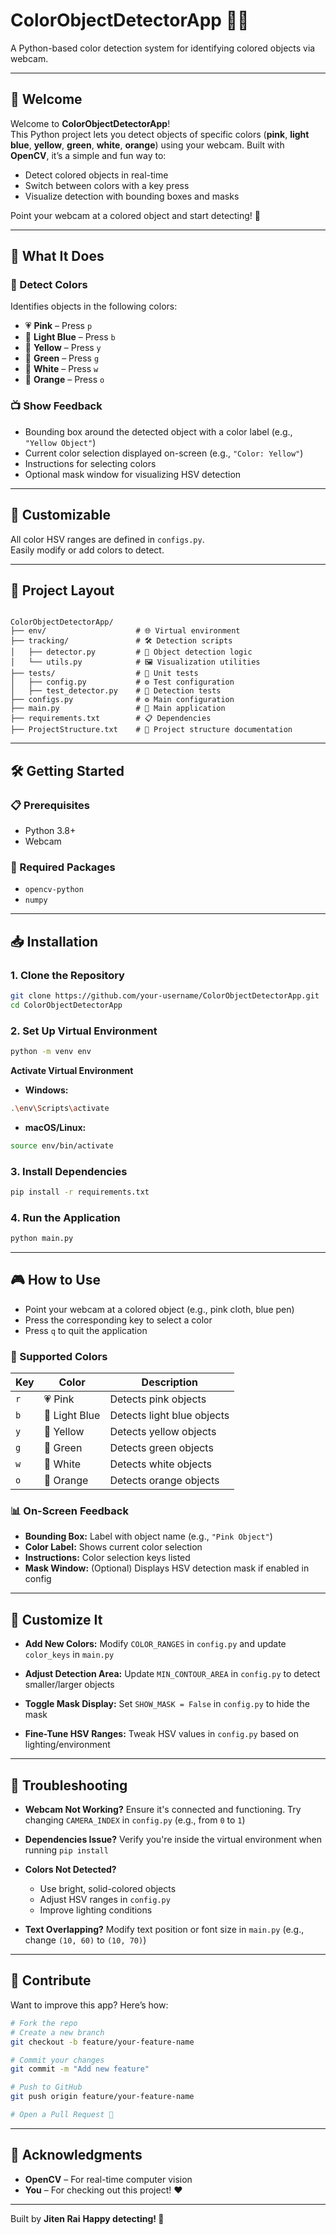 # ColorObjectDetectorApp 🎨📸

A Python-based color detection system for identifying colored objects via webcam.

---

## 👋 Welcome

Welcome to **ColorObjectDetectorApp**!  
This Python project lets you detect objects of specific colors (**pink**, **light blue**, **yellow**, **green**, **white**, **orange**) using your webcam. Built with **OpenCV**, it’s a simple and fun way to:

- Detect colored objects in real-time  
- Switch between colors with a key press  
- Visualize detection with bounding boxes and masks  

Point your webcam at a colored object and start detecting! 🚀

---

## 🌟 What It Does

### 🎨 Detect Colors

Identifies objects in the following colors:

- 💗 **Pink** – Press `p`  
- 💙 **Light Blue** – Press `b`  
- 💛 **Yellow** – Press `y`  
- 💚 **Green** – Press `g`  
- 🤍 **White** – Press `w`  
- 🧡 **Orange** – Press `o`  

### 📺 Show Feedback

- Bounding box around the detected object with a color label (e.g., `"Yellow Object"`)  
- Current color selection displayed on-screen (e.g., `"Color: Yellow"`)  
- Instructions for selecting colors  
- Optional mask window for visualizing HSV detection  

---

## 🔧 Customizable

All color HSV ranges are defined in `configs.py`.  
Easily modify or add colors to detect.

---

## 📂 Project Layout

```

ColorObjectDetectorApp/
├── env/                    # 🌐 Virtual environment
├── tracking/               # 🛠️ Detection scripts
│   ├── detector.py         # 🎨 Object detection logic
│   └── utils.py            # 🖼️ Visualization utilities
├── tests/                  # 🧪 Unit tests
│   ├── config.py           # ⚙️ Test configuration
│   ├── test_detector.py    # 🧪 Detection tests
├── configs.py              # ⚙️ Main configuration
├── main.py                 # 🚀 Main application
├── requirements.txt        # 📋 Dependencies
├── ProjectStructure.txt    # 📄 Project structure documentation

````

---

## 🛠️ Getting Started

### 📋 Prerequisites

- Python 3.8+  
- Webcam  

### 🧱 Required Packages

- `opencv-python`  
- `numpy`

---

## 📥 Installation

### 1. Clone the Repository

```bash
git clone https://github.com/your-username/ColorObjectDetectorApp.git
cd ColorObjectDetectorApp
````

### 2. Set Up Virtual Environment

```bash
python -m venv env
```

**Activate Virtual Environment**

* **Windows:**

```bash
.\env\Scripts\activate
```

* **macOS/Linux:**

```bash
source env/bin/activate
```

### 3. Install Dependencies

```bash
pip install -r requirements.txt
```

### 4. Run the Application

```bash
python main.py
```

---

## 🎮 How to Use

* Point your webcam at a colored object (e.g., pink cloth, blue pen)
* Press the corresponding key to select a color
* Press `q` to quit the application

### 🎨 Supported Colors

| Key | Color         | Description                |
| --- | ------------- | -------------------------- |
| `r` | 💗 Pink       | Detects pink objects       |
| `b` | 💙 Light Blue | Detects light blue objects |
| `y` | 💛 Yellow     | Detects yellow objects     |
| `g` | 💚 Green      | Detects green objects      |
| `w` | 🤍 White      | Detects white objects      |
| `o` | 🧡 Orange     | Detects orange objects     |

### 📊 On-Screen Feedback

* **Bounding Box:** Label with object name (e.g., `"Pink Object"`)
* **Color Label:** Shows current color selection
* **Instructions:** Color selection keys listed
* **Mask Window:** (Optional) Displays HSV detection mask if enabled in config

---

## 🧩 Customize It

* **Add New Colors:**
  Modify `COLOR_RANGES` in `config.py` and update `color_keys` in `main.py`

* **Adjust Detection Area:**
  Update `MIN_CONTOUR_AREA` in `config.py` to detect smaller/larger objects

* **Toggle Mask Display:**
  Set `SHOW_MASK = False` in `config.py` to hide the mask

* **Fine-Tune HSV Ranges:**
  Tweak HSV values in `config.py` based on lighting/environment

---

## 🐞 Troubleshooting

* **Webcam Not Working?**
  Ensure it's connected and functioning.
  Try changing `CAMERA_INDEX` in `config.py` (e.g., from `0` to `1`)

* **Dependencies Issue?**
  Verify you're inside the virtual environment when running `pip install`

* **Colors Not Detected?**

  * Use bright, solid-colored objects
  * Adjust HSV ranges in `config.py`
  * Improve lighting conditions

* **Text Overlapping?**
  Modify text position or font size in `main.py` (e.g., change `(10, 60)` to `(10, 70)`)

---

## 🤝 Contribute

Want to improve this app? Here’s how:

```bash
# Fork the repo
# Create a new branch
git checkout -b feature/your-feature-name

# Commit your changes
git commit -m "Add new feature"

# Push to GitHub
git push origin feature/your-feature-name

# Open a Pull Request 🚀
```

---

## 🙏 Acknowledgments

* **OpenCV** – For real-time computer vision
* **You** – For checking out this project! ❤️

---

Built by **Jiten Rai**
**Happy detecting! 🎉**

```
